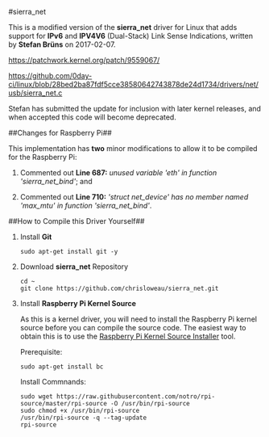 #sierra_net

This is a modified version of the **sierra_net** driver for Linux that adds support for **IPv6** and **IPV4V6** (Dual-Stack) Link Sense Indications, written by **Stefan Brüns** on 2017-02-07.

https://patchwork.kernel.org/patch/9559067/

https://github.com/0day-ci/linux/blob/28bed2ba87fdf5cce38580642743878de24d1734/drivers/net/usb/sierra_net.c

Stefan has submitted the update for inclusion with later kernel releases, and when accepted this code will become deprecated.

##Changes for Raspberry Pi##

This implementation has **two** minor modifications to allow it to be compiled for the Raspberry Pi:

1. Commented out **Line 687:** _unused variable 'eth' in function 'sierra_net_bind'_; and

2. Commented out **Line 710:** _'struct net_device' has no member named 'max_mtu' in function 'sierra_net_bind'_.


##How to Compile this Driver Yourself##

1. Install **Git**

      ```
      sudo apt-get install git -y
      ```

2. Download **sierra_net** Repository

      ```
      cd ~
      git clone https://github.com/chrisloweau/sierra_net.git
      ```

3. Install **Raspberry Pi Kernel Source**

      As this is a kernel driver, you will need to install the Raspberry Pi kernel
      source before you can compile the source code. The easiest way to obtain this
      is to use the [Raspberry Pi Kernel Source Installer](https://github.com/notro/rpi-source) tool.

      Prerequisite:
      
      ```
      sudo apt-get install bc
      ```
      
      Install Commnands:
      
      ```
      sudo wget https://raw.githubusercontent.com/notro/rpi-source/master/rpi-source -O /usr/bin/rpi-source
      sudo chmod +x /usr/bin/rpi-source
      /usr/bin/rpi-source -q --tag-update
      rpi-source
      ```


